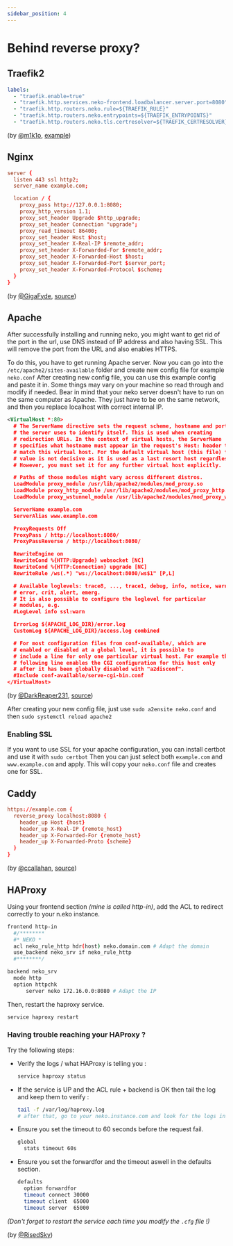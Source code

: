 ```yaml
---
sidebar_position: 4
---
```


# Behind reverse proxy?

## Traefik2

```yaml
labels:
  - "traefik.enable=true"
  - "traefik.http.services.neko-frontend.loadbalancer.server.port=8080"
  - "traefik.http.routers.neko.rule=${TRAEFIK_RULE}"
  - "traefik.http.routers.neko.entrypoints=${TRAEFIK_ENTRYPOINTS}"
  - "traefik.http.routers.neko.tls.certresolver=${TRAEFIK_CERTRESOLVER}"
```

(by [@m1k1o](https://github.com/m1k1o), [example](https://github.com/hiradnikoo/neko-vpn/blob/a1b934515dcf597992a515d61d307c2450a11002/docker-compose.yml#L38-L43))

## Nginx

```conf
server {
  listen 443 ssl http2;
  server_name example.com;

  location / {
    proxy_pass http://127.0.0.1:8080;
    proxy_http_version 1.1;
    proxy_set_header Upgrade $http_upgrade;
    proxy_set_header Connection "upgrade";
    proxy_read_timeout 86400;
    proxy_set_header Host $host;
    proxy_set_header X-Real-IP $remote_addr;
    proxy_set_header X-Forwarded-For $remote_addr;
    proxy_set_header X-Forwarded-Host $host;
    proxy_set_header X-Forwarded-Port $server_port;
    proxy_set_header X-Forwarded-Protocol $scheme;
  }
}
```

(by [@GigaFyde](https://github.com/GigaFyde), [source](https://github.com/nurdism/neko/issues/111#issuecomment-742656957))

## Apache

After successfully installing and running neko, you might want to get rid of the port in the url, use DNS instead of IP address and also having SSL.
This will remove the port from the URL and also enables HTTPS.

To do this, you have to get running Apache server. Now you can go into the `/etc/apache2/sites-available` folder and create new config file for example `neko.conf`
After creating new config file, you can use this example config and paste it in. Some things may vary on your machine so read through and modify if needed.
Bear in mind that your neko server doesn't have to run on the same computer as Apache. They just have to be on the same network, and then you replace localhost with correct internal IP.

```xml
<VirtualHost *:80>
  # The ServerName directive sets the request scheme, hostname and port that
  # the server uses to identify itself. This is used when creating
  # redirection URLs. In the context of virtual hosts, the ServerName
  # specifies what hostname must appear in the request's Host: header to
  # match this virtual host. For the default virtual host (this file) this
  # value is not decisive as it is used as a last resort host regardless.
  # However, you must set it for any further virtual host explicitly.

  # Paths of those modules might vary across different distros.
  LoadModule proxy_module /usr/lib/apache2/modules/mod_proxy.so
  LoadModule proxy_http_module /usr/lib/apache2/modules/mod_proxy_http.so
  LoadModule proxy_wstunnel_module /usr/lib/apache2/modules/mod_proxy_wstunnel.so

  ServerName example.com
  ServerAlias www.example.com

  ProxyRequests Off
  ProxyPass / http://localhost:8080/
  ProxyPassReverse / http://localhost:8080/

  RewriteEngine on
  RewriteCond %{HTTP:Upgrade} websocket [NC]
  RewriteCond %{HTTP:Connection} upgrade [NC]
  RewriteRule /ws(.*) "ws://localhost:8080/ws$1" [P,L]

  # Available loglevels: trace8, ..., trace1, debug, info, notice, warn,
  # error, crit, alert, emerg.
  # It is also possible to configure the loglevel for particular
  # modules, e.g.
  #LogLevel info ssl:warn

  ErrorLog ${APACHE_LOG_DIR}/error.log
  CustomLog ${APACHE_LOG_DIR}/access.log combined

  # For most configuration files from conf-available/, which are
  # enabled or disabled at a global level, it is possible to
  # include a line for only one particular virtual host. For example the
  # following line enables the CGI configuration for this host only
  # after it has been globally disabled with "a2disconf".
  #Include conf-available/serve-cgi-bin.conf
</VirtualHost>
```

(by [@DarkReaper231](https://github.com/DarkReaper231), [source](https://github.com/nurdism/neko/blob/cad98a62a5bd7f1daf2c11980631bb14ba81a1f6/docs/apache-proxypass-config.md#example-apache-config))

After creating your new config file, just use `sudo a2ensite neko.conf` and then `sudo systemctl reload apache2`

### Enabling SSL

If you want to use SSL for your apache configuration, you can install certbot and use it with `sudo certbot`
Then you can just select both `example.com` and `www.example.com` and apply. This will copy your `neko.conf` file and creates one for SSL.

## Caddy

```conf
https://example.com {
  reverse_proxy localhost:8080 {
    header_up Host {host}
    header_up X-Real-IP {remote_host}
    header_up X-Forwarded-For {remote_host}
    header_up X-Forwarded-Proto {scheme}
  }
}
```

(by [@ccallahan](https://github.com/ccallahan), [source](https://github.com/nurdism/neko/pull/125/commits/eb4ceda75423b0d960c8aea0240acf6d7a10fef4))

## HAProxy

Using your frontend section *(mine is called http-in)*, add the ACL to redirect correctly to your n.eko instance.

```sh
frontend http-in
  #/********
  #* NEKO *
  acl neko_rule_http hdr(host) neko.domain.com # Adapt the domain
  use_backend neko_srv if neko_rule_http
  #********/

backend neko_srv
  mode http
  option httpchk
      server neko 172.16.0.0:8080 # Adapt the IP
```

Then, restart the haproxy service.
```sh
service haproxy restart
```

### Having trouble reaching your HAProxy ?

Try the following steps:

- Verify the logs / what HAProxy is telling you :
  ```sh
  service haproxy status
  ```

- If the service is UP and the ACL rule + backend is OK then tail the log and keep them to verify :
  ```sh
  tail -f /var/log/haproxy.log
  # after that, go to your neko.instance.com and look for the logs in the shell 
  ```

- Ensure you set the timeout to 60 seconds before the request fail. 
  ```sh
  global
    stats timeout 60s
  ```

- Ensure you set the forwardfor and the timeout aswell in the defaults section.
  ```sh
  defaults
    option forwardfor
    timeout connect 30000
    timeout client  65000
    timeout server  65000
  ```
*(Don't forget to restart the service each time you modify the `.cfg` file !)*

(by [@RisedSky](https://github.com/RisedSky))
